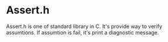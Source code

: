 # Assert.h

Assert.h is one of standard library in C. It's provide way to verify assumtions. If assumtion is fail, it's print a diagnostic message.
